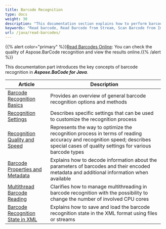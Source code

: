 ```yaml
---
title: Barcode Recognition
type: docs
weight: 30
description: "This documentation section explains how to perform barcode recognition in Aspose.BarCode for Java"
keywords: "Read barcode, Read Barcode from Stream, Scan Barcode from Image, Many Barcodes in One Image, Read PDF417 Barcode, Barcode in WPF Project, Aspose.BarCode, Read Barcodes Java"
url: /java/read-barcodes/
---
```

{{% alert color="primary" %}}[Read Barcodes Online](https://products.aspose.app/barcode/recognize): You can check the quality of Aspose.BarCode recognition and view the results online.{{% /alert %}}

This documentation part introduces the key concepts of barcode recognition in ***Aspose.BaCode for Java***.
   
|Article|Description|
|---|---|
|[Barcode Recognition Basics](/barcode/java/read-barcodes-with-aspose-barcode-apis/)|Provides an overview of general barcode recognition options and methods|
|[Recognition Settings](/barcode/java//)|Describes specific settings that can be used to customize the recognition process|
|[Recognition Quality and Speed](/barcode/java/recognition-quality-and-speed/)|Represents the way to optimize the recognition process in terms of reading accuracy and recognition speed; describes special cases of quality settings for various barcode types|
|[Barcode Properties and Metadata](/barcode/java/read-barcode-properties/)|Explains how to decode information about the parameters of barcodes and their encoded metadata and additional information when available|
|[Multithread Barcode Reading](/barcode/java/loading-barcode-images/)|Clarifies how to manage multithreading in barcode recognition with the possibility to change the number of involved CPU cores|
|[Barcode Recognition State in XML](/barcode/java/barcode-in-xml/)|Explains how to save and load the barcode recognition state in the XML format using files or streams|
  